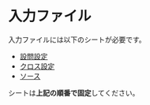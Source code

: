 # 入力ファイル

入力ファイルには以下のシートが必要です。

* [設問設定]
* [クロス設定]
* [ソース]

シートは**上記の順番で固定**してください。


[設問設定]: settings.html
[クロス設定]: settings.html#cross_setting
[ソース]: source.html
